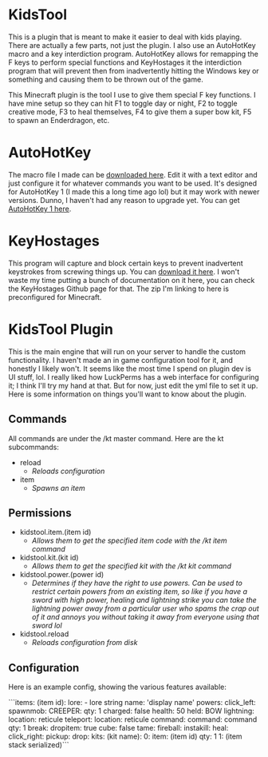 # KidsTool

This is a plugin that is meant to make it easier to deal with kids playing.  There are actually a few parts, not just the plugin.  I also use an AutoHotKey macro and a key interdiction program.  AutoHotKey allows for remapping the F keys to perform special functions and KeyHostages it the interdiction program that will prevent then from inadvertently hitting the Windows key or something and causing them to be thrown out of the game.

This Minecraft plugin is the tool I use to give them special F key functions.  I have mine setup so they can hit F1 to toggle day or night, F2 to toggle creative mode, F3 to heal themselves, F4 to give them a super bow kit, F5 to spawn an Enderdragon, etc.

# AutoHotKey

The macro file I made can be [downloaded here](https://www.sylvcraft.com/MinecraftMacros.ahk).  Edit it with a text editor and just configure it for whatever commands you want to be used.  It's designed for AutoHotKey 1 (I made this a long time ago lol) but it may work with newer versions.  Dunno, I haven't had any reason to upgrade yet.  You can get [AutoHotKey 1 here](https://www.autohotkey.com/download/ahk-install.exe).

# KeyHostages

This program will capture and block certain keys to prevent inadvertent keystrokes from screwing things up.  You can [download it here](https://www.sylvcraft.com/keyhostages.zip).  I won't waste my time putting a bunch of documentation on it here, you can check the KeyHostages Github page for that.  The zip I'm linking to here is preconfigured for Minecraft.

# KidsTool Plugin

This is the main engine that will run on your server to handle the custom functionality.  I haven't made an in game configuration tool for it, and honestly I likely won't.  It seems like the most time I spend on plugin dev is UI stuff, lol.  I really liked how LuckPerms has a web interface for configuring it; I think I'll try my hand at that.  But for now, just edit the yml file to set it up.  Here is some information on things you'll want to know about the plugin.

## Commands

All commands are under the /kt master command.  Here are the kt subcommands:

- reload
  - *Reloads configuration*
- item
  - *Spawns an item*

## Permissions

- kidstool.item.(item id)
  - *Allows them to get the specified item code with the /kt item command*
- kidstool.kit.(kit id)
  - *Allows them to get the specified kit with the /kt kit command*
- kidstool.power.(power id)
  - *Determines if they have the right to use powers.  Can be used to restrict certain powers from an existing item, so like if you have a sword with high power, healing and lightning strike you can take the lightning power away from a particular user who spams the crap out of it and annoys you without taking it away from everyone using that sword lol*
- kidstool.reload
  - *Reloads configuration from disk*

## Configuration

Here is an example config, showing the various features available:

\```items:
  (item id):
    lore:
    - lore string
    name: 'display name'
    powers:
      click_left:
        spawnmob:
          CREEPER:
            qty: 1
            charged: false
            health: 50
            held: BOW
        lightning:
          location: reticule
        teleport:
          location: reticule
        command:
          command: command
          qty: 1
        break:
          dropitem: true
          cube: false
        tame:
        fireball:
        instakill:
        heal:
      click_right:
      pickup:
      drop:
kits:
  (kit name):
    0:
      item: (item id)
      qty: 1
    1:
      (item stack serialized)\```
